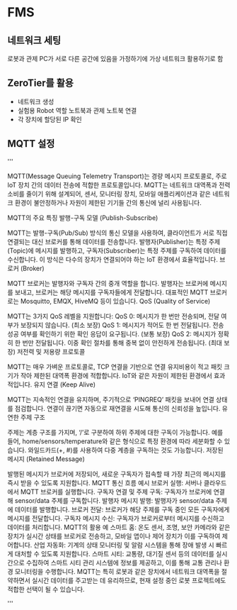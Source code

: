 # FMS

## 네트워크 세팅
로봇과 관제 PC가 서로 다른 공간에 있음을 가정하기에 가상 네트워크 활용하기로 함

## ZeroTier를 활용
 - 네트워크 생성
 - 실험용 Robot 역할 노트북과 관제 노트북 연결
 - 각 장치에 할당된 IP 확인

## MQTT 설정
'''

MQTT(Message Queuing Telemetry Transport)는 경량 메시지 프로토콜로, 주로 IoT 장치 간의 데이터 전송에 적합한 프로토콜입니다. MQTT는 네트워크 대역폭과 전력 소비를 줄이기 위해 설계되어, 센서, 모니터링 장치, 모바일 애플리케이션과 같은 네트워크 환경이 불안정하거나 자원이 제한된 기기들 간의 통신에 널리 사용됩니다.

MQTT의 주요 특징
발행-구독 모델 (Publish-Subscribe)

MQTT는 발행-구독(Pub/Sub) 방식의 통신 모델을 사용하여, 클라이언트가 서로 직접 연결되는 대신 브로커를 통해 데이터를 전송합니다. 발행자(Publisher)는 특정 주제(Topic)에 메시지를 발행하고, 구독자(Subscriber)는 특정 주제를 구독하여 데이터를 수신합니다. 이 방식은 다수의 장치가 연결되어야 하는 IoT 환경에서 효율적입니다.
브로커 (Broker)

MQTT 브로커는 발행자와 구독자 간의 중개 역할을 합니다. 발행자는 브로커에 메시지를 보내고, 브로커는 해당 메시지를 구독자들에게 전달합니다. 대표적인 MQTT 브로커로는 Mosquitto, EMQX, HiveMQ 등이 있습니다.
QoS (Quality of Service)

MQTT는 3가지 QoS 레벨을 지원합니다:
QoS 0: 메시지가 한 번만 전송되며, 전달 여부가 보장되지 않습니다. (최소 보장)
QoS 1: 메시지가 적어도 한 번 전달됩니다. 전송 성공 여부를 확인하기 위한 확인 응답이 요구됩니다. (보통 보장)
QoS 2: 메시지가 정확히 한 번만 전달됩니다. 이중 확인 절차를 통해 중복 없이 안전하게 전송됩니다. (최대 보장)
저전력 및 저용량 프로토콜

MQTT는 매우 가벼운 프로토콜로, TCP 연결을 기반으로 연결 유지비용이 적고 패킷 크기가 작아 제한된 대역폭 환경에 적합합니다. IoT와 같은 자원이 제한된 환경에서 효과적입니다.
유지 연결 (Keep Alive)

MQTT는 지속적인 연결을 유지하며, 주기적으로 ‘PINGREQ’ 패킷을 보내어 연결 상태를 점검합니다. 연결이 끊기면 자동으로 재연결을 시도해 통신의 신뢰성을 높입니다.
유연한 주제 구조

주제는 계층 구조를 가지며, ‘/’로 구분하여 하위 주제에 대한 구독이 가능합니다. 예를 들어, home/sensors/temperature와 같은 형식으로 특정 환경에 따라 세분화할 수 있습니다. 와일드카드(+, #)를 사용하여 다중 계층을 구독하는 것도 가능합니다.
저장된 메시지 (Retained Message)

발행된 메시지가 브로커에 저장되어, 새로운 구독자가 접속할 때 가장 최근의 메시지를 즉시 받을 수 있도록 지원합니다.
MQTT 통신 흐름 예시
브로커 실행: 서버나 클라우드에서 MQTT 브로커를 실행합니다.
구독자 연결 및 주제 구독: 구독자가 브로커에 연결해 sensor/data 주제를 구독합니다.
발행자 메시지 발행: 발행자가 sensor/data 주제에 데이터를 발행합니다.
브로커 전달: 브로커가 해당 주제를 구독 중인 모든 구독자에게 메시지를 전달합니다.
구독자 메시지 수신: 구독자가 브로커로부터 메시지를 수신하고 데이터를 처리합니다.
MQTT의 활용 예
스마트 홈: 온도 센서, 조명, 보안 카메라와 같은 장치가 실시간 상태를 브로커로 전송하고, 모바일 앱이나 제어 장치가 이를 구독하여 제어합니다.
산업 자동화: 기계의 상태 모니터링 및 알람 시스템을 통해 장애 발생 시 빠르게 대처할 수 있도록 지원합니다.
스마트 시티: 교통량, 대기질 센서 등의 데이터를 실시간으로 수집하여 스마트 시티 관리 시스템에 정보를 제공하고, 이를 통해 교통 관리나 환경 모니터링을 수행합니다.
MQTT는 특히 로봇과 같은 장치에서 네트워크 대역폭을 절약하면서 실시간 데이터를 주고받는 데 유리하므로, 현재 설정 중인 로봇 프로젝트에도 적합한 선택이 될 수 있습니다.

'''
